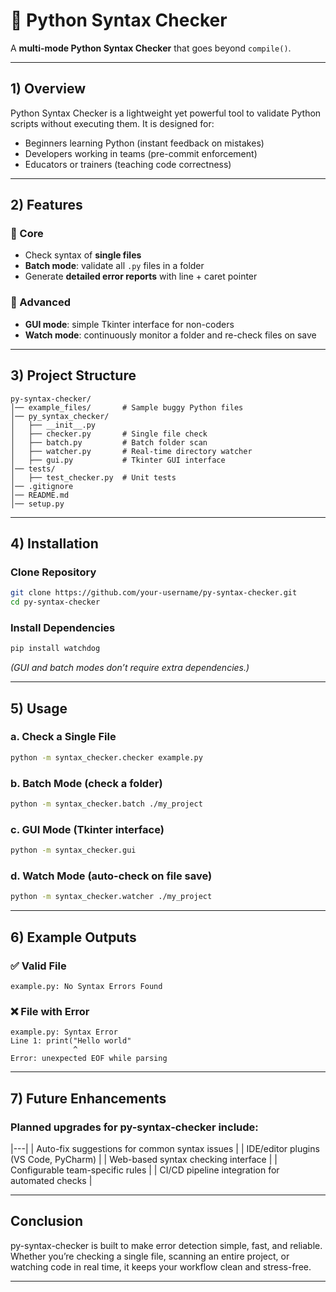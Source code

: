 # 🐍 Python Syntax Checker

A **multi-mode Python Syntax Checker** that goes beyond `compile()`.

---

## 1) Overview

Python Syntax Checker is a lightweight yet powerful tool to validate Python scripts without executing them.
It is designed for:

* Beginners learning Python (instant feedback on mistakes)
* Developers working in teams (pre-commit enforcement)
* Educators or trainers (teaching code correctness)

---

## 2) Features

### 🔹 Core

* Check syntax of **single files**
* **Batch mode**: validate all `.py` files in a folder
* Generate **detailed error reports** with line + caret pointer

### 🔹 Advanced

* **GUI mode**: simple Tkinter interface for non-coders
* **Watch mode**: continuously monitor a folder and re-check files on save

---

## 3) Project Structure

```
py-syntax-checker/
│── example_files/       # Sample buggy Python files
│── py_syntax_checker/
│   ├── __init__.py
│   ├── checker.py       # Single file check
│   ├── batch.py         # Batch folder scan
│   ├── watcher.py       # Real-time directory watcher
│   ├── gui.py           # Tkinter GUI interface
│── tests/
│   ├── test_checker.py  # Unit tests
│── .gitignore       
│── README.md
│── setup.py
```

---

## 4) Installation

### Clone Repository

```bash
git clone https://github.com/your-username/py-syntax-checker.git
cd py-syntax-checker
```

### Install Dependencies

```bash
pip install watchdog
```

*(GUI and batch modes don’t require extra dependencies.)*

---

## 5) Usage

### a. Check a Single File

```bash
python -m syntax_checker.checker example.py
```

### b. Batch Mode (check a folder)

```bash
python -m syntax_checker.batch ./my_project
```

### c. GUI Mode (Tkinter interface)

```bash
python -m syntax_checker.gui
```

### d. Watch Mode (auto-check on file save)

```bash
python -m syntax_checker.watcher ./my_project
```

---

## 6) Example Outputs

### ✅ Valid File

```
example.py: No Syntax Errors Found
```

### ❌ File with Error

```
example.py: Syntax Error
Line 1: print("Hello world"
              ^
Error: unexpected EOF while parsing
```

---

## 7) Future Enhancements

### Planned upgrades for py-syntax-checker include:
|---|
| Auto-fix suggestions for common syntax issues |
| IDE/editor plugins (VS Code, PyCharm) |
| Web-based syntax checking interface |
| Configurable team-specific rules |
| CI/CD pipeline integration for automated checks |

---

## Conclusion

py-syntax-checker is built to make error detection simple, fast, and reliable. Whether you’re checking a single file, scanning an entire project, or watching code in real time, it keeps your workflow clean and stress-free.

---
